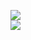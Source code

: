 [![](https://img.shields.io/badge/Made%20With-Github%20Spray-lightgrey.svg?style=for-the-badge&logo=github)](https://github.com/Annihil/github-spray#5119)  
[![](https://i.imgur.com/2DrTn0Z.gif)](https://github.com/Annihil/github-spray)